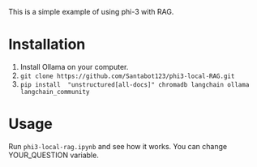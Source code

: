 
This is a simple example of using phi-3 with RAG.

# Installation 
1. Install Ollama on your computer.
2. ```git clone https://github.com/Santabot123/phi3-local-RAG.git```
3. ```pip install  "unstructured[all-docs]" chromadb langchain ollama langchain_community```

# Usage
Run ```phi3-local-rag.ipynb``` and see how it works. You can change YOUR_QUESTION variable. 

